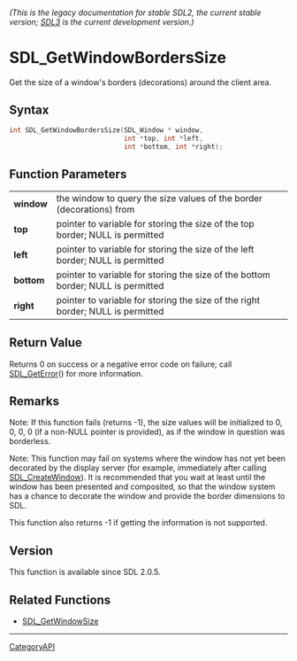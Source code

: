 ###### (This is the legacy documentation for stable SDL2, the current stable version; [SDL3](https://wiki.libsdl.org/SDL3/) is the current development version.)
# SDL_GetWindowBordersSize

Get the size of a window's borders (decorations) around the client area.

## Syntax

```c
int SDL_GetWindowBordersSize(SDL_Window * window,
                             int *top, int *left,
                             int *bottom, int *right);

```

## Function Parameters

|                |                                                                                  |
| -------------- | -------------------------------------------------------------------------------- |
| **window**     | the window to query the size values of the border (decorations) from             |
| **top**        | pointer to variable for storing the size of the top border; NULL is permitted    |
| **left**       | pointer to variable for storing the size of the left border; NULL is permitted   |
| **bottom**     | pointer to variable for storing the size of the bottom border; NULL is permitted |
| **right**      | pointer to variable for storing the size of the right border; NULL is permitted  |

## Return Value

Returns 0 on success or a negative error code on failure; call
[SDL_GetError](SDL_GetError)() for more information.

## Remarks

Note: If this function fails (returns -1), the size values will be
initialized to 0, 0, 0, 0 (if a non-NULL pointer is provided), as if the
window in question was borderless.

Note: This function may fail on systems where the window has not yet been
decorated by the display server (for example, immediately after calling
[SDL_CreateWindow](SDL_CreateWindow)). It is recommended that you wait at
least until the window has been presented and composited, so that the
window system has a chance to decorate the window and provide the border
dimensions to SDL.

This function also returns -1 if getting the information is not supported.

## Version

This function is available since SDL 2.0.5.

## Related Functions

* [SDL_GetWindowSize](SDL_GetWindowSize)

----
[CategoryAPI](CategoryAPI)

